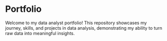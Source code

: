 # Portfolio
Welcome to my data analyst portfolio! This repository showcases my journey, skills, and projects in data analysis, demonstrating my ability to turn raw data into meaningful insights.
